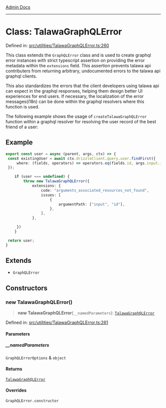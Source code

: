 [Admin Docs](/)

***

# Class: TalawaGraphQLError

Defined in: [src/utilities/TalawaGraphQLError.ts:260](https://github.com/Suyash878/talawa-api/blob/2164956a3cfab8e53ec86349b53a841816d69cde/src/utilities/TalawaGraphQLError.ts#L260)

This class extends the `GraphQLError` class and is used to create graphql error instances with strict typescript assertion on providing the error metadata within the `extensions` field. This assertion prevents talawa api contributers from returning arbitrary, undocumented errors to the talawa api graphql clients.

This also standardizes the errors that the client developers using talawa api can expect in the graphql responses, helping them design better UI experiences for end users. If necessary, the localization of the error messages(i18n) can be done within the graphql resolvers where this function is used.

The following example shows the usage of `createTalawaGraphQLError` function within a graphql resolver for resolving the user record of the best friend of a user:

## Example

```ts
export const user = async (parent, args, ctx) => {
 const existingUser = await ctx.drizzleClient.query.user.findFirst({
     where: (fields, operators) => operators.eq(fields.id, args.input.id),
 });

	if (user === undefined) {
		throw new TalawaGraphQLError({
			extensions: {
				code: "arguments_associated_resources_not_found",
				issues: [
					{
						argumentPath: ["input", "id"],
					},
				],
			},

     })
	}

 return user;
}
```

## Extends

- `GraphQLError`

## Constructors

### new TalawaGraphQLError()

> **new TalawaGraphQLError**(`__namedParameters`): [`TalawaGraphQLError`](TalawaGraphQLError.md)

Defined in: [src/utilities/TalawaGraphQLError.ts:261](https://github.com/Suyash878/talawa-api/blob/2164956a3cfab8e53ec86349b53a841816d69cde/src/utilities/TalawaGraphQLError.ts#L261)

#### Parameters

##### \_\_namedParameters

`GraphQLErrorOptions` & `object`

#### Returns

[`TalawaGraphQLError`](TalawaGraphQLError.md)

#### Overrides

`GraphQLError.constructor`
